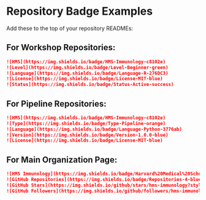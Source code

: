 # Repository Badge Examples

Add these to the top of your repository READMEs:

## For Workshop Repositories:
```markdown
![HMS](https://img.shields.io/badge/HMS-Immunology-c8102e)
![Level](https://img.shields.io/badge/Level-Beginner-green)
![Language](https://img.shields.io/badge/Language-R-276DC3)
![License](https://img.shields.io/badge/License-MIT-blue)
![Status](https://img.shields.io/badge/Status-Active-success)
```

## For Pipeline Repositories:
```markdown
![HMS](https://img.shields.io/badge/HMS-Immunology-c8102e)
![Type](https://img.shields.io/badge/Type-Pipeline-orange)
![Language](https://img.shields.io/badge/Language-Python-3776ab)
![Version](https://img.shields.io/badge/Version-1.0.0-blue)
![License](https://img.shields.io/badge/License-MIT-blue)
```

## For Main Organization Page:
```markdown
![HMS Immunology](https://img.shields.io/badge/Harvard%20Medical%20School-Department%20of%20Immunology-c8102e)
![GitHub Repositories](https://img.shields.io/badge/Repositories-4-blue)
![GitHub Stars](https://img.shields.io/github/stars/hms-immunology?style=social)
![GitHub Followers](https://img.shields.io/github/followers/hms-immunology?style=social)
``` 